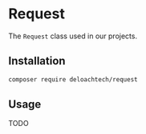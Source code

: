 Request
========

The `Request` class used in our projects.


Installation
------------

```bash
composer require deloachtech/request
```


Usage
-----

TODO